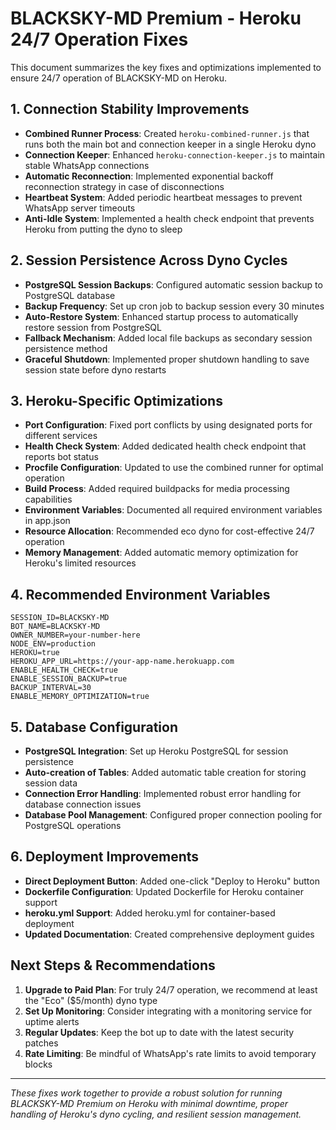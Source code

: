 # BLACKSKY-MD Premium - Heroku 24/7 Operation Fixes

This document summarizes the key fixes and optimizations implemented to ensure 24/7 operation of BLACKSKY-MD on Heroku.

## 1. Connection Stability Improvements

- **Combined Runner Process**: Created `heroku-combined-runner.js` that runs both the main bot and connection keeper in a single Heroku dyno
- **Connection Keeper**: Enhanced `heroku-connection-keeper.js` to maintain stable WhatsApp connections
- **Automatic Reconnection**: Implemented exponential backoff reconnection strategy in case of disconnections
- **Heartbeat System**: Added periodic heartbeat messages to prevent WhatsApp server timeouts
- **Anti-Idle System**: Implemented a health check endpoint that prevents Heroku from putting the dyno to sleep

## 2. Session Persistence Across Dyno Cycles

- **PostgreSQL Session Backups**: Configured automatic session backup to PostgreSQL database
- **Backup Frequency**: Set up cron job to backup session every 30 minutes
- **Auto-Restore System**: Enhanced startup process to automatically restore session from PostgreSQL
- **Fallback Mechanism**: Added local file backups as secondary session persistence method
- **Graceful Shutdown**: Implemented proper shutdown handling to save session state before dyno restarts

## 3. Heroku-Specific Optimizations

- **Port Configuration**: Fixed port conflicts by using designated ports for different services
- **Health Check System**: Added dedicated health check endpoint that reports bot status
- **Procfile Configuration**: Updated to use the combined runner for optimal operation
- **Build Process**: Added required buildpacks for media processing capabilities
- **Environment Variables**: Documented all required environment variables in app.json
- **Resource Allocation**: Recommended eco dyno for cost-effective 24/7 operation
- **Memory Management**: Added automatic memory optimization for Heroku's limited resources

## 4. Recommended Environment Variables

```
SESSION_ID=BLACKSKY-MD
BOT_NAME=BLACKSKY-MD
OWNER_NUMBER=your-number-here
NODE_ENV=production
HEROKU=true
HEROKU_APP_URL=https://your-app-name.herokuapp.com
ENABLE_HEALTH_CHECK=true
ENABLE_SESSION_BACKUP=true
BACKUP_INTERVAL=30
ENABLE_MEMORY_OPTIMIZATION=true
```

## 5. Database Configuration

- **PostgreSQL Integration**: Set up Heroku PostgreSQL for session persistence
- **Auto-creation of Tables**: Added automatic table creation for storing session data
- **Connection Error Handling**: Implemented robust error handling for database connection issues
- **Database Pool Management**: Configured proper connection pooling for PostgreSQL operations

## 6. Deployment Improvements

- **Direct Deployment Button**: Added one-click "Deploy to Heroku" button
- **Dockerfile Configuration**: Updated Dockerfile for Heroku container support
- **heroku.yml Support**: Added heroku.yml for container-based deployment
- **Updated Documentation**: Created comprehensive deployment guides

## Next Steps & Recommendations

1. **Upgrade to Paid Plan**: For truly 24/7 operation, we recommend at least the "Eco" ($5/month) dyno type
2. **Set Up Monitoring**: Consider integrating with a monitoring service for uptime alerts
3. **Regular Updates**: Keep the bot up to date with the latest security patches
4. **Rate Limiting**: Be mindful of WhatsApp's rate limits to avoid temporary blocks

---

*These fixes work together to provide a robust solution for running BLACKSKY-MD Premium on Heroku with minimal downtime, proper handling of Heroku's dyno cycling, and resilient session management.*
